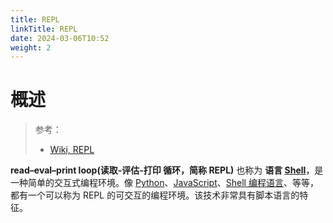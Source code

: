 ```yaml
---
title: REPL
linkTitle: REPL
date: 2024-03-06T10:52
weight: 2
---
```


# 概述

> 参考：
>
> - [Wiki, REPL](https://en.wikipedia.org/wiki/Read%E2%80%93eval%E2%80%93print_loop)

**read–eval–print loop(读取-评估-打印 循环，简称 REPL)** 也称为 **语言 [Shell](/docs/1.操作系统/Terminal%20与%20Shell/Terminal%20与%20Shell.md)**，是一种简单的交互式编程环境。像 [Python](/docs/2.编程/高级编程语言/Python/Python.md)、[JavaScript](/docs/2.编程/高级编程语言/ECMAScript/JavaScript%20规范与标准库/JavaScript%20规范与标准库.md)、[Shell 编程语言](/docs/1.操作系统/Terminal%20与%20Shell/Shell%20编程语言.md)、等等，都有一个可以称为 REPL 的可交互的编程环境。该技术非常具有脚本语言的特征。